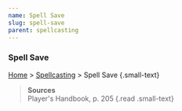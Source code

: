 ```yaml
---
name: Spell Save
slug: spell-save
parent: spellcasting
---
```

### Spell Save
[Home](home) > [Spellcasting](spellcasting) > Spell Save {.small-text}

> **Sources** <br/>
> Player's Handbook, p. 205
{.read .small-text}
